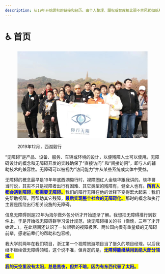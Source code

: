 ```yaml
---
description: 从19年开始累积的链接和经历。由个人整理，跟权威智库相比弱不禁风犹如纸片，故称纸库。
---
```


# ♿ 首页

<figure><img src=".gitbook/assets/图片.png" alt=""><figcaption><p>2019年12月，西湖毅行</p></figcaption></figure>

“无障碍”是产品、设备、服务、车辆或环境的设计，以便残障人士可以使用。无障碍设计的概念和无障碍开发的实践确保了“直接访问” 和“间接访问”，即与人的辅助技术的兼容性。无障碍可以被视为“访问能力”并从某些系统或实体中受益。

无障碍的概念最早是19年年底西湖毅行时，视障圈红人金晓华跟我讲的。晓华哥当时说，其实不只是视障者出行有困难、其它类型的残障有，健全人也有。<mark style="color:blue;">**所有人都会遇到障碍，都需要无障碍。**</mark>我们的障行无阻在他的诠释下变得宏大起来：我们先帮助视障，再帮助其它残障，<mark style="color:blue;">**最后实现整个社会的无障碍化**</mark><mark style="color:blue;">。</mark>那时的概念和执行主要是围绕出行相关设施的无障碍。

信息无障碍则是22年为海尔做外包分析才开始逐渐了解。我想把无障碍推行到软件上，于是开始找无障碍群学习设计规范，读无障碍相关的书（惭愧，三年了才开始读…）。在此期间还认识了一位很强的视障极客、两位国内很有重量级的无障碍前辈，感谢前辈们的帮助和包容啦。

我大学前两年在我们项目，浙江第一个视障旅游项目当了挺久的项目经理。以后我继不继续做无障碍领域，这个说不准，但肯定的是，<mark style="color:blue;">**无障碍能继续用到绝大部分领域。**</mark>

<mark style="color:blue;">**我的天空里没有太阳，总是黑夜，但并不暗，因为有东西代替了太阳。**</mark>
